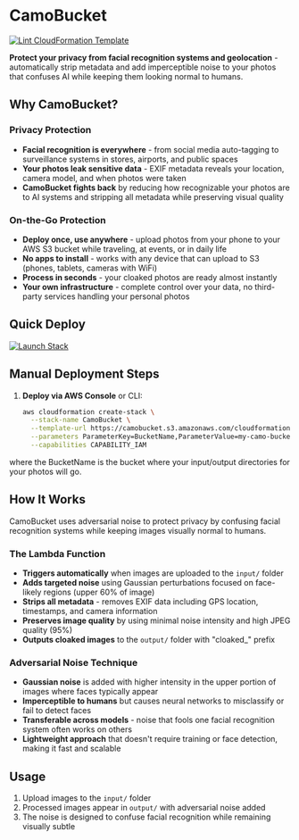 # CamoBucket
[![Lint CloudFormation Template](https://github.com/kevinl95/CamoBucket/actions/workflows/main.yml/badge.svg)](https://github.com/kevinl95/CamoBucket/actions/workflows/main.yml)

**Protect your privacy from facial recognition systems and geolocation** - automatically strip metadata and add imperceptible noise to your photos that confuses AI while keeping them looking normal to humans.

## Why CamoBucket?

### Privacy Protection
- **Facial recognition is everywhere** - from social media auto-tagging to surveillance systems in stores, airports, and public spaces
- **Your photos leak sensitive data** - EXIF metadata reveals your location, camera model, and when photos were taken
- **CamoBucket fights back** by reducing how recognizable your photos are to AI systems and stripping all metadata while preserving visual quality

### On-the-Go Protection
- **Deploy once, use anywhere** - upload photos from your phone to your AWS S3 bucket while traveling, at events, or in daily life
- **No apps to install** - works with any device that can upload to S3 (phones, tablets, cameras with WiFi)
- **Process in seconds** - your cloaked photos are ready almost instantly
- **Your own infrastructure** - complete control over your data, no third-party services handling your personal photos

## Quick Deploy

[![Launch Stack](https://s3.amazonaws.com/cloudformation-examples/cloudformation-launch-stack.png)](https://console.aws.amazon.com/cloudformation/home?region=us-east-1#/stacks/new?stackName=CamoBucket&templateURL=https://camobucket.s3.amazonaws.com/cloudformation.yml)

## Manual Deployment Steps

1. **Deploy via AWS Console** or CLI:
   ```bash
   aws cloudformation create-stack \
     --stack-name CamoBucket \
     --template-url https://camobucket.s3.amazonaws.com/cloudformation.yml \
     --parameters ParameterKey=BucketName,ParameterValue=my-camo-bucket \
     --capabilities CAPABILITY_IAM
   ```

where the BucketName is the bucket where your input/output directories for your photos will go.

## How It Works

CamoBucket uses adversarial noise to protect privacy by confusing facial recognition systems while keeping images visually normal to humans.

### The Lambda Function
- **Triggers automatically** when images are uploaded to the `input/` folder
- **Adds targeted noise** using Gaussian perturbations focused on face-likely regions (upper 60% of image)
- **Strips all metadata** - removes EXIF data including GPS location, timestamps, and camera information
- **Preserves image quality** by using minimal noise intensity and high JPEG quality (95%)
- **Outputs cloaked images** to the `output/` folder with "cloaked_" prefix

### Adversarial Noise Technique
- **Gaussian noise** is added with higher intensity in the upper portion of images where faces typically appear
- **Imperceptible to humans** but causes neural networks to misclassify or fail to detect faces
- **Transferable across models** - noise that fools one facial recognition system often works on others
- **Lightweight approach** that doesn't require training or face detection, making it fast and scalable

## Usage

1. Upload images to the `input/` folder
2. Processed images appear in `output/` with adversarial noise added
3. The noise is designed to confuse facial recognition while remaining visually subtle